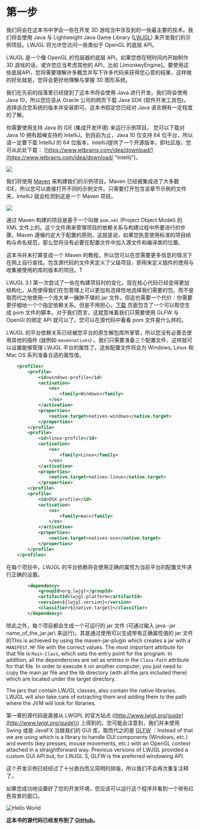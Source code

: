 # 第一步

我们将会在这本书中学会一些在开发 3D 游戏当中涉及到的一些最主要的技术。我们将会使用 Java 与 Lightweight Java Game Library \([LWJGL](http://www.lwjgl.org/)\) 来开发我们的示例项目。LWJGL 将允许您访问一些类似于 OpenGL 的底层 API。

LWJGL 是一个像 OpenGL 的包装器的底层 API。如果您想在短时间内开始制作 3D 游戏的话，或许您应当考虑其他的 API，比如 \[JmonkeyEngine\]。要使用这些底层API，您将需要理解许多概念并写下许多代码来获得您心意的结果，这样做的好处就是，您将会更好地理解与掌握 3D 图形系统。

我们在先前的段落里已经提到了这本书将会使用 Java 进行开发。我们将会使用 Java 10，所以您应该从 Oracle 公司的网页下载 Java SDK (软件开发工具包)。选择适合您系统的版本并安装即可。这本书假定您已经对 Java 语言拥有一定程度的了解。

你需要使用支持 Java 的 IDE (集成开发环境) 来运行示例项目。 您可以下载对 Java 10 拥有超棒支持的 IntelliJ。到目前为止，Java 10 仅支持 64 位平台，所以请一定要下载 IntelliJ 的 64 位版本。IntelliJ提供了一个开源版本，即社区版，您可从此处下载： [https://www.jetbrains.com/idea/download/](https://www.jetbrains.com/idea/download/ "Intellij")。

![](/chapter01/intellij.png)

我们将使用 [Maven](https://maven.apache.org/) 来构建我们的示例项目。Maven 已经被集成进了大多数 IDE，所以您可以直接打开不同的示例文件。只需要打开包含该章节示例的文件夹，IntelliJ 就会检测到这是一个 Maven 项目。

![](/chapter01/maven_project.png)

通过 Maven 构建的项目是基于一个叫做 `pom.xml` \(Project Object Model\) 的 XML 文件上的。这个文件用来管理项目的依赖关系与构建过程中所要进行的步骤。Maven 遵循约定大于配置的原则，这就是说，如果您执意使用标准的项目结构与命名规范，那么您将没有必要在配置文件中加入源文件和编译类的位置。

这本书并未打算变成一个 Maven 的教程，所以您可以在您需要更多信息的情况下在网上自行查找。包含源代码的文件夹定义了父级项目，即用来定义插件的使用与收集被使用的库的版本的项目。T

LWJGL 3.1 第一次尝试了一些在构建项目时的变化。现在核心代码已经变得更加结构化，从而使得我们在包管理上可以更加有选择性地选择我们需要的包，而不是取而代之地使用一个庞大单一臃肿不堪的 jar 文件。但这也需要一个代价：你需要更仔细地一个个指定依赖关系。但是不用担心，[下载](https://www.lwjgl.org/download) 页面包含了一个可以帮您生成 pom 文件的脚本。对于我们而言，这就意味着我们只需要使用 GLFW 与 OpenGl 的绑定 API 就可以了。您可以在源代码中看看 pom 文件是什么样的。

LWJGL 的平台依赖关系已经被您平台的原生解包库所掌管，所以您没有必要去使用其他的插件 \(就例如 `mavennatives`\) 。我们只需要准备三个配置文件，这样就可以设置能够管理 LWJGL 平台的属性了。这些配置文件将会为 Windows, Linux 和 Mac OS 系列准备合适的属性值。

```xml
    <profiles>
        <profile>
            <id>windows-profile</id>
            <activation>
                <os>
                    <family>Windows</family>
                </os>
            </activation>
            <properties>
                <native.target>natives-windows</native.target>
            </properties>                
        </profile>
        <profile>
            <id>linux-profile</id>
            <activation>
                <os>
                    <family>Linux</family>
                </os>
            </activation>
            <properties>
                <native.target>natives-linux</native.target>
            </properties>                
        </profile>
        <profile>
            <id>OSX-profile</id>
            <activation>
                <os>
                    <family>mac</family>
                </os>
            </activation>
            <properties>
                <native.target>natives-osx</native.target>
            </properties>
        </profile>
    </profiles>
```

在每个项目中，LWJGL 的平台依赖将会使用正确的属性为当前平台的配置文件进行正确的设置。

```xml
        <dependency>
            <groupId>org.lwjgl</groupId>
            <artifactId>lwjgl-platform</artifactId>
            <version>${lwjgl.version}</version>
            <classifier>${native.target}</classifier>
        </dependency>
```

除此之外，每个项目都会生成一个可运行的 jar 文件 \(可通过输入 java -jar name\_of\_the\_jar.jar\ 来运行)。其是通过使用可以生成带有正确属性值的 jar 文件的This is achieved by using the maven-jar-plugin which creates a jar with a `MANIFEST.MF` file with the correct values. The most important attribute for that file is `Main-Class`, which sets the entry point for the program. In addition, all the dependencies are set as entries in the `Class-Path` attribute for that file. In order to execute it on another computer, you just need to copy the main jar file and the lib directory \(with all the jars included there\) which are located under the target directory.

The jars that contain LWJGL classes, also contain the native libraries. LWJGL will also take care of extracting them and adding them to the path where the JVM will look for libraries.

第一章的源代码是直接从 LWGPL 的官方站点 \([http://www.lwjgl.org/guide](http://www.lwjgl.org/guide)\) 上得到的。您可能会注意到，我们并未使用 Swing 或是 JavaFX 当做我们的 GUI 库。取而代之的是 [GLFW](www.glfw.org) ：Instead of that we are using  which is a library to handle GUI components \(Windows, etc.\) and events \(key presses, mouse movements, etc.\) with an OpenGL context attached in a straightforward way. Previous versions of LWJGL provided a custom GUI API but, for LWJGL 3, GLFW is the preferred windowing API.

这个开发示例已经经过了十分直白而又简明的排版，所以我们不会再次重复注释了。

如果您成功地设置好了您的开发环境，您应该可以运行这个程序并看到一个带有红色背景的窗口。

![Hello World](hello_world.png)

**这本书的源代码已经发布到了 **[**GitHub**](https://github.com/lwjglgamedev/lwjglbook)**。**

